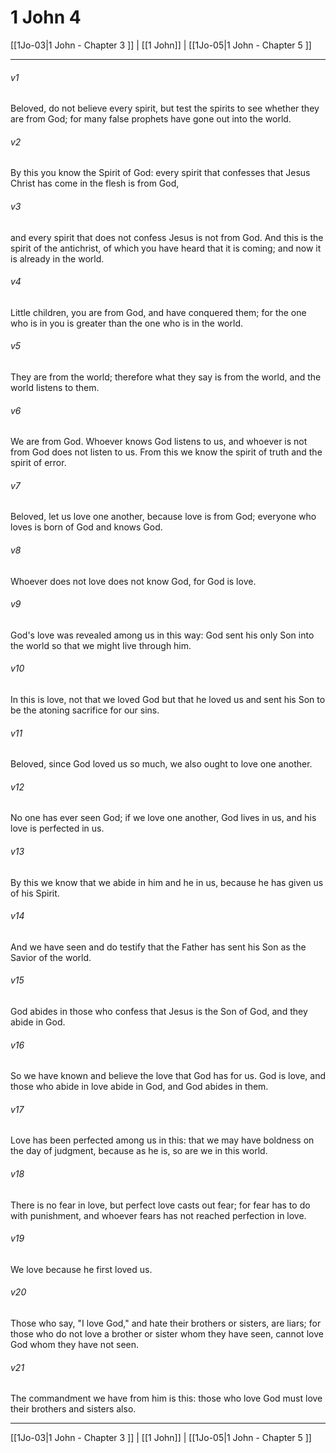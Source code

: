 # 1 John 4

[[1Jo-03|1 John - Chapter 3 ]] | [[1 John]] | [[1Jo-05|1 John - Chapter 5 ]]
***

###### v1
Beloved, do not believe every spirit, but test the spirits to see whether they are from God; for many false prophets have gone out into the world.
###### v2
By this you know the Spirit of God: every spirit that confesses that Jesus Christ has come in the flesh is from God,
###### v3
and every spirit that does not confess Jesus is not from God. And this is the spirit of the antichrist, of which you have heard that it is coming; and now it is already in the world.
###### v4
Little children, you are from God, and have conquered them; for the one who is in you is greater than the one who is in the world.
###### v5
They are from the world; therefore what they say is from the world, and the world listens to them.
###### v6
We are from God. Whoever knows God listens to us, and whoever is not from God does not listen to us. From this we know the spirit of truth and the spirit of error.
###### v7
Beloved, let us love one another, because love is from God; everyone who loves is born of God and knows God.
###### v8
Whoever does not love does not know God, for God is love.
###### v9
God's love was revealed among us in this way: God sent his only Son into the world so that we might live through him.
###### v10
In this is love, not that we loved God but that he loved us and sent his Son to be the atoning sacrifice for our sins.
###### v11
Beloved, since God loved us so much, we also ought to love one another.
###### v12
No one has ever seen God; if we love one another, God lives in us, and his love is perfected in us.
###### v13
By this we know that we abide in him and he in us, because he has given us of his Spirit.
###### v14
And we have seen and do testify that the Father has sent his Son as the Savior of the world.
###### v15
God abides in those who confess that Jesus is the Son of God, and they abide in God.
###### v16
So we have known and believe the love that God has for us. God is love, and those who abide in love abide in God, and God abides in them.
###### v17
Love has been perfected among us in this: that we may have boldness on the day of judgment, because as he is, so are we in this world.
###### v18
There is no fear in love, but perfect love casts out fear; for fear has to do with punishment, and whoever fears has not reached perfection in love.
###### v19
We love because he first loved us.
###### v20
Those who say, "I love God," and hate their brothers or sisters, are liars; for those who do not love a brother or sister whom they have seen, cannot love God whom they have not seen.
###### v21
The commandment we have from him is this: those who love God must love their brothers and sisters also.

***

[[1Jo-03|1 John - Chapter 3 ]] | [[1 John]] | [[1Jo-05|1 John - Chapter 5 ]]
